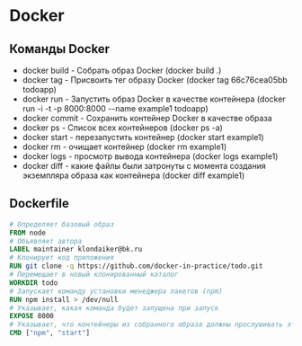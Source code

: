 # Docker
## Команды Docker
- docker build - Собрать образ Docker (docker build .)
- docker tag - Присвоить тег образу Docker (docker tag 66c76cea05bb todoapp)
- docker run - Запустить образ Docker в качестве контейнера (docker run -i -t -p 8000:8000 --name example1 todoapp)
- docker commit - Сохранить контейнер Docker в качестве образа
- docker ps - Список всех контейнеров (docker ps -a)
- docker start - перезапустить контейнер (docker start example1)
- docker rm - очищает контейнер (docker rm example1)
- docker logs - просмотр вывода контейнера (docker logs example1)
- docker diff - какие файлы были затронуты с момента создания экземпляра образа как контейнера (docker diff example1)
## Dockerfile
```Dockerfile
# Определяет базовый образ
FROM node
# Объявляет автора
LABEL maintainer klondaiker@bk.ru
# Клонирует код приложения
RUN git clone -q https://github.com/docker-in-practice/todo.git
# Перемещает в новый клонированный каталог
WORKDIR todo
# Запускает команду установки менеджера пакетов (npm)
RUN npm install > /dev/null
# Указывает, какая команда будет запущена при запуск
EXPOSE 8000
# Указывает, что контейнеры из собранного образа должны прослушивать этот порт
CMD ["npm", "start"]
```

